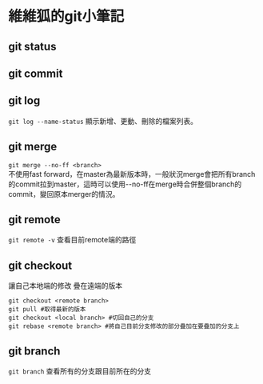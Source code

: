 # 維維狐的git小筆記

## git status

## git commit


## git log

`git log --name-status` 顯示新增、更動、刪除的檔案列表。

## git merge

`git merge --no-ff <branch>`  
不使用fast forward，在master為最新版本時，一般狀況merge會把所有branch的commit拉到master，這時可以使用--no-ff在merge時合併整個branch的commit，變回原本merger的情況。

## git remote
`git remote -v` 查看目前remote端的路徑

## git checkout
讓自己本地端的修改 疊在遠端的版本

    git checkout <remote branch>
    git pull #取得最新的版本
    git checkout <local branch> #切回自己的分支
    git rebase <remote branch> #將自己目前分支修改的部分疊加在要疊加的分支上

## git branch

`git branch` 查看所有的分支跟目前所在的分支
